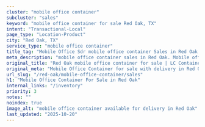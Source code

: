 ```yaml
---
cluster: "mobile office container"
subcluster: "sales"
keyword: "mobile office container for sale Red Oak, TX"
intent: "Transactional-Local"
page_type: "Location-Product"
city: "Red Oak, TX"
service_type: "mobile office container"
title_tag: "Mobile Office Sdr mobile office container Sales in Red Oak | LC Container"
meta_description: "mobile office container sales in Red Oak. Mobile office containers for workspace solutions. Fast delivery, competitive pricing. Serving mobile office container area. Quote ID: G15. Call (214) 524-4168 for your free quote today."
original_title: "Red Oak mobile office container for sale | LC Container"
original_meta: "Mobile Office Container for sale with delivery in Red Oak, TX. LC Container — local Since 2003. Get pricing today."
url_slug: "/red-oak/mobile-office-container/sales"
h1: "Mobile Office Container For Sale in Red Oak"
internal_links: "/inventory"
priority: 3
notes: ""
noindex: true
image_alt: "mobile office container available for delivery in Red Oak"
last_updated: "2025-10-20"
---
```


<!-- TODO: Add unique city/inventory copy, images, and internal links here. -->
